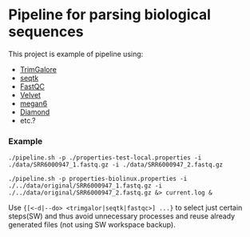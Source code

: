# Pipeline for parsing biological sequences

This project is example of pipeline using:

- [TrimGalore](https://github.com/FelixKrueger/TrimGalore/tree/master/)
- [seqtk](https://github.com/lh3/seqtk)
- [FastQC](https://www.bioinformatics.babraham.ac.uk/projects/fastqc/)
- [Velvet](https://github.com/dzerbino/velvet/tree/master)
- [megan6](http://ab.inf.uni-tuebingen.de/software/megan6/)
- [Diamond](https://github.com/bbuchfink/diamond/)
- etc.?

### Example

```
./pipeline.sh -p ./properties-test-local.properties -i ./data/SRR6000947_1.fastq.gz -i ./data/SRR6000947_2.fastq.gz
```

```
./pipeline.sh -p properties-biolinux.properties -i ./../data/original/SRR6000947_1.fastq.gz -i ./../data/original/SRR6000947_2.fastq.gz &> current.log &
```

Use ```{[<-d|--do> <trimgalor|seqtk|fastqc>] ...}``` to select just certain steps(SW) and thus avoid unnecessary processes and reuse already generated files (not using SW workspace backup).
